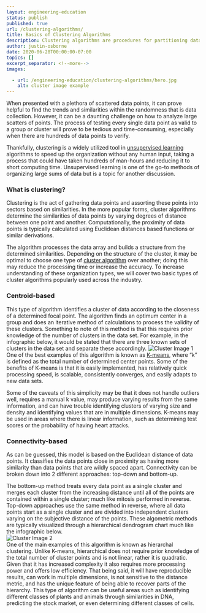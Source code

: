 ```yaml
---
layout: engineering-education
status: publish
published: true
url: /clustering-algorithms/
title: Basics of Clustering Algorithms
description: Clustering algorithms are procedures for partitioning data into groups or clusters such that the clusters are distinct, and members of each cluster belong together.
author: justin-osborne
date: 2020-06-28T00:00:00-07:00
topics: []
excerpt_separator: <!--more-->
images:

  - url: /engineering-education/clustering-algorithms/hero.jpg
    alt: cluster image example
---
```

When presented with a plethora of scattered data points, it can prove helpful to find the trends and similarities within the randomness that is data collection. However, it can be a daunting challenge on how to analyze large scatters of points. The process of testing every single data point as valid to a group or cluster will prove to be tedious and time-consuming, especially when there are hundreds of data points to verify. 
<!--more-->

Thankfully, clustering is a widely utilized tool in [unsupervised learning](https://towardsdatascience.com/unsupervised-learning-and-data-clustering-eeecb78b422a) algorithms to speed up the organization without any human input, taking a process that could have taken hundreds of man-hours and reducing it to short computing time. Unsupervised learning is one of the go-to methods of organizing large sums of data but is a topic for another discussion.

### What is clustering?
Clustering is the act of gathering data points and assorting these points into sectors based on similarities. In the more popular forms, cluster algorithms determine the similarities of data points by varying degrees of distance between one point and another. Computationally, the proximity of data points is typically calculated using Euclidean distances based functions or similar derivations.

The algorithm processes the data array and builds a structure from the determined similarities. Depending on the structure of the cluster, it may be optimal to choose one type of [cluster algorithm](https://www.kdnuggets.com/2019/10/right-clustering-algorithm.html#:~:text=The%20centers%20of%20clusters%20should,the%20dataset%20and%20every%20cluster) over another; doing this may reduce the processing time or increase the accuracy. To increase understanding of these organization types, we will cover two basic types of cluster algorithms popularly used across the industry.

### Centroid-based
This type of algorithm identifies a cluster of data according to the closeness of a determined focal point. The algorithm finds an optimum center in a group and does an iterative method of calculations to process the validity of these clusters. Something to note of this method is that this requires prior knowledge of the number of clusters in the data set. For example, in the infographic below, it would be stated that there are three known sets of clusters in the data set and separate these accordingly.
![Cluster Image 1](/engineering-education/clustering-algorithms/cluster-image1.png)<br>
One of the best examples of this algorithm is known as [K-means](https://towardsdatascience.com/k-means-clustering-algorithm-applications-evaluation-methods-and-drawbacks-aa03e644b48a), where “k” is defined as the total number of determined center points. Some of the benefits of K-means is that it is easily implemented, has relatively quick processing speed, is scalable, consistently converges, and easily adapts to new data sets.

Some of the caveats of this simplicity may be that it does not handle outliers well, requires a manual k value, may produce varying results from the same information, and can have trouble identifying clusters of varying size and density and identifying values that are in multiple dimensions. K-means may be used in areas where there is linear information, such as determining test scores or the probability of having heart attacks.

### Connectivity-based
As can be guessed, this model is based on the Euclidean distance of data points. It classifies the data points close in proximity as having more similarity than data points that are wildly spaced apart. Connectivity can be broken down into 2 different approaches: top-down and bottom-up.

The bottom-up method treats every data point as a single cluster and merges each cluster from the increasing distance until all of the points are contained within a single cluster; much like mitosis performed in reverse. Top-down approaches use the same method in reverse, where all data points start as a single cluster and are divided into independent clusters varying on the subjective distance of the points. These algometric methods are typically visualized through a hierarchical dendrogram chart much like the infographic below.  
![Cluster Image 2](/engineering-education/clustering-algorithms/cluster-image2.png)<br>
One of the main examples of this algorithm is known as hierarchal clustering. Unlike K-means, hierarchical does not require prior knowledge of the total number of cluster points and is not linear, rather it is quadratic. Given that it has increased complexity it also requires more processing power and offers low efficiency. That being said, it will have reproducible results, can work in multiple dimensions, is not sensitive to the distance metric, and has the unique feature of being able to recover parts of the hierarchy. This type of algorithm can be useful areas such as identifying different classes of plants and animals through similarities in DNA, predicting the stock market, or even determining different classes of cells.
